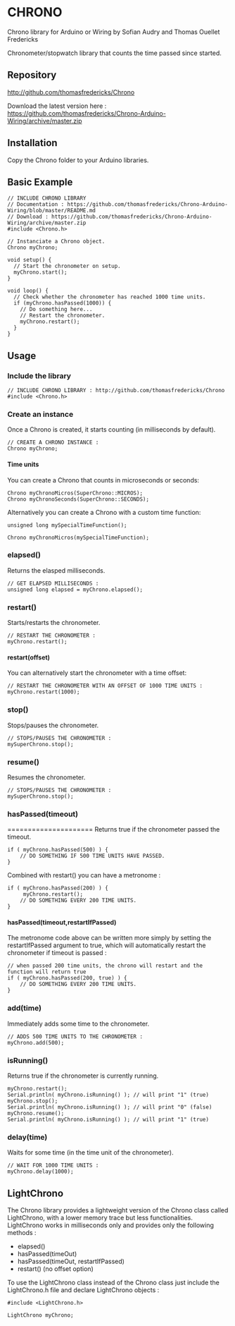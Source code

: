 # CHRONO
Chrono library for Arduino or Wiring
by Sofian Audry and Thomas Ouellet Fredericks

Chronometer/stopwatch library that counts the time passed since started.

## Repository

http://github.com/thomasfredericks/Chrono

Download the latest version here : https://github.com/thomasfredericks/Chrono-Arduino-Wiring/archive/master.zip

## Installation
Copy the Chrono folder to your Arduino libraries.


## Basic Example
```arduino
// INCLUDE CHRONO LIBRARY
// Documentation : https://github.com/thomasfredericks/Chrono-Arduino-Wiring/blob/master/README.md
// Download : https://github.com/thomasfredericks/Chrono-Arduino-Wiring/archive/master.zip
#include <Chrono.h>

// Instanciate a Chrono object.
Chrono myChrono; 

void setup() {
  // Start the chronometer on setup.
  myChrono.start();
}

void loop() {
  // Check whether the chronometer has reached 1000 time units.
  if (myChrono.hasPassed(1000)) {
    // Do something here...
    // Restart the chronometer.
    myChrono.restart();
  }
}

```

## Usage

### Include the library

```arduino
// INCLUDE CHRONO LIBRARY : http://github.com/thomasfredericks/Chrono
#include <Chrono.h> 

```

### Create an instance
Once a Chrono is created, it starts counting (in milliseconds by default).

```arduino
// CREATE A CHRONO INSTANCE :
Chrono myChrono;

```

#### Time units
You can create a Chrono that counts in microseconds or seconds:
```arduino
Chrono myChronoMicros(SuperChrono::MICROS);
Chrono myChronoSeconds(SuperChrono::SECONDS);

```

Alternatively you can create a Chrono with a custom time function:
```arduino
unsigned long mySpecialTimeFunction();

Chrono myChronoMicros(mySpecialTimeFunction);

```


### elapsed()

Returns the elasped milliseconds.

```arduino
// GET ELAPSED MILLISECONDS :
unsigned long elapsed = myChrono.elapsed();

```

### restart()

Starts/restarts the chronometer.

```arduino
// RESTART THE CHRONOMETER :
myChrono.restart();

```

#### restart(offset)

You can alternatively start the chronometer with a time offset:
```arduino
// RESTART THE CHRONOMETER WITH AN OFFSET OF 1000 TIME UNITS :
myChrono.restart(1000);

```


### stop()

Stops/pauses the chronometer.

```arduino
// STOPS/PAUSES THE CHRONOMETER :
mySuperChrono.stop();

```

### resume()

Resumes the chronometer.

```arduino
// STOPS/PAUSES THE CHRONOMETER :
mySuperChrono.stop();

```


### hasPassed(timeout)
=====================
Returns true if the chronometer passed the timeout.
```arduino
if ( myChrono.hasPassed(500) ) {
	// DO SOMETHING IF 500 TIME UNITS HAVE PASSED.
}

```

Combined with restart() you can have a metronome :
```arduino
if ( myChrono.hasPassed(200) ) {
     myChrono.restart();
	// DO SOMETHING EVERY 200 TIME UNITS.
}

```

#### hasPassed(timeout,restartIfPassed)

The metronome code above can be written more simply by setting the restartIfPassed argument to true, which will 
automatically restart the chronometer if timeout is passed :
```arduino
// when passed 200 time units, the chrono will restart and the function will return true
if ( myChrono.hasPassed(200, true) ) { 
	// DO SOMETHING EVERY 200 TIME UNITS.
}

```


### add(time)

Immediately adds some time to the chronometer.

```arduino
// ADDS 500 TIME UNITS TO THE CHRONOMETER :
myChrono.add(500);

```

### isRunning()

Returns true if the chronometer is currently running.

```arduino
myChrono.restart();
Serial.println( myChrono.isRunning() ); // will print "1" (true)
myChrono.stop();
Serial.println( myChrono.isRunning() ); // will print "0" (false)
myChrono.resume();
Serial.println( myChrono.isRunning() ); // will print "1" (true)

```

### delay(time)

Waits for some time (in the time unit of the chronometer).

```arduino
// WAIT FOR 1000 TIME UNITS :
myChrono.delay(1000);

```

## LightChrono

The Chrono library provides a lightweight version of the Chrono class called LightChrono, with a lower memory trace but less functionalities.
LightChrono works in milliseconds only and provides only the following methods :
* elapsed()
* hasPassed(timeOut)
* hasPassed(timeOut, restartIfPassed)
* restart() (no offset option)

To use the LightChrono class instead of the Chrono class just include the LightChrono.h file and declare LightChrono objects :

```arduino
#include <LightChrono.h> 

LightChrono myChrono;

```

